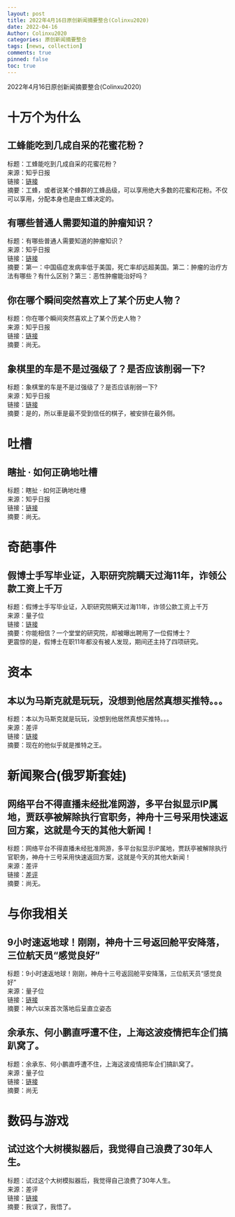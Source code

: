 ```yaml
---
layout: post
title: 2022年4月16日原创新闻摘要整合(Colinxu2020)
date: 2022-04-16
Author: Colinxu2020
categories: 原创新闻摘要整合
tags: [news, collection]
comments: true
pinned: false
toc: true
--- 
```


2022年4月16日原创新闻摘要整合(Colinxu2020)
<!-- more -->

# 十万个为什么

## 工蜂能吃到几成自采的花蜜花粉？
标题：工蜂能吃到几成自采的花蜜花粉？<br>
来源：知乎日报<br>
链接：[链接](http://daily.zhihu.com/story/9747608)<br>
摘要：工蜂，或者说某个蜂群的工蜂品级，可以享用绝大多数的花蜜和花粉。不仅可以享用，分配本身也是由工蜂决定的。

## 有哪些普通人需要知道的肿瘤知识？
标题：有哪些普通人需要知道的肿瘤知识？<br>
来源：知乎日报<br>
链接：[链接](http://daily.zhihu.com/story/9747611)<br>
摘要：第一：中国癌症发病率低于美国，死亡率却远超美国。第二：肿瘤的治疗方法有哪些？有什么区别？第三：恶性肿瘤能治好吗？

## 你在哪个瞬间突然喜欢上了某个历史人物？
标题：你在哪个瞬间突然喜欢上了某个历史人物？<br>
来源：知乎日报<br>
链接：[链接](http://daily.zhihu.com/story/9747549)<br>
摘要：尚无。

## 象棋里的车是不是过强级了？是否应该削弱一下?
标题：象棋里的车是不是过强级了？是否应该削弱一下?<br>
来源：知乎日报<br>
链接：[链接](http://daily.zhihu.com/story/9747618)<br>
摘要：是的，所以車是最不受到信任的棋子，被安排在最外侧。

# 吐槽

##  瞎扯 · 如何正确地吐槽
标题：瞎扯 · 如何正确地吐槽<br>
来源：知乎日报<br>
链接：[链接](http://daily.zhihu.com/story/9747492)<br>
摘要：尚无。
 
# 奇葩事件

## 假博士手写毕业证，入职研究院瞒天过海11年，诈领公款工资上千万
标题：假博士手写毕业证，入职研究院瞒天过海11年，诈领公款工资上千万<br>
来源：量子位<br>
链接：[链接](http://mp.weixin.qq.com/s?__biz=MzIzNjc1NzUzMw==&mid=2247618824&idx=2&sn=ed0d0fd560ef6d52674b746b14a828df&chksm=e8d1a67adfa62f6c0ab2082c8d4794f9dbee8757182345f20966cbc570460384f7c7d7bfd635)<br>
摘要：你能相信？一个堂堂的研究院，却被曝出聘用了一位假博士？<br>
更震惊的是，假博士在职11年都没有被人发现，期间还主持了四项研究。
 
# 资本

## 本以为马斯克就是玩玩，没想到他居然真想买推特。。。
标题：本以为马斯克就是玩玩，没想到他居然真想买推特。。。<br>
来源：差评<br>
链接：[链接](http://mp.weixin.qq.com/s?__biz=MzA5NDc1NzQ4MA==&mid=2654017595&idx=2&sn=4c643952862f3be49d23d4866a4930dd&chksm=8b8c0f3cbcfb862afb040b7022af829424c2d8a0fa77ac21b2e990744dec0df7157a65134166)<br>
摘要：现在的他似乎就是推特之王。

# 新闻聚合(俄罗斯套娃)

## 网络平台不得直播未经批准网游，多平台拟显示IP属地，贾跃亭被解除执行官职务，神舟十三号采用快速返回方案，这就是今天的其他大新闻！
标题：网络平台不得直播未经批准网游，多平台拟显示IP属地，贾跃亭被解除执行官职务，神舟十三号采用快速返回方案，这就是今天的其他大新闻！<br>
来源：差评<br>
链接：[差评](http://mp.weixin.qq.com/s?__biz=MzA5NDc1NzQ4MA==&mid=2654017595&idx=6&sn=65f622af3ba3dbd2c1b869a5d12832ff&chksm=8b8c0f3cbcfb862a1ec4dabaf14556f31b4bb294865148177e1f530800f5090f6fb8d2750b8a)<br>
摘要：尚无。

# 与你我相关

## 9小时速返地球！刚刚，神舟十三号返回舱平安降落，三位航天员“感觉良好”
标题：9小时速返地球！刚刚，神舟十三号返回舱平安降落，三位航天员“感觉良好”<br>
来源：量子位<br>
链接：[链接](http://mp.weixin.qq.com/s?__biz=MzIzNjc1NzUzMw==&mid=2247618824&idx=1&sn=8111f6c7b66415bd79b8b100fde6efcc&chksm=e8d1a67adfa62f6c5ac95fef1ef4e06447f2ffb4fe7de7dc85b8a52500118b4829209c825875)<br>
摘要：神六以来首次落地后呈直立姿态

## 余承东、何小鹏直呼遭不住，上海这波疫情把车企们搞趴窝了。
标题：余承东、何小鹏直呼遭不住，上海这波疫情把车企们搞趴窝了。<br>
来源：量子位<br>
链接：[链接](http://mp.weixin.qq.com/s?__biz=MzA5NDc1NzQ4MA==&mid=2654017595&idx=1&sn=fdca577b81377f31405b52d963afa322&chksm=8b8c0f3cbcfb862a379535b57cdd169bba8691c16271e7d19142bbca5bd90076c39be3b7c027)<br>
摘要：尚无

# 数码与游戏

## 试过这个大树模拟器后，我觉得自己浪费了30年人生。
标题：试过这个大树模拟器后，我觉得自己浪费了30年人生。<br>
来源：差评<br>
链接：[链接](http://mp.weixin.qq.com/s?__biz=MzA5NDc1NzQ4MA==&mid=2654017595&idx=3&sn=e7147f0d9efa2479d11436e8324603ef&chksm=8b8c0f3cbcfb862a1337fe69e95077c58033c50a9f0b16e6087c73b7217d9c8ccafc14e9f683)<br>
摘要：我误了，我悟了。

